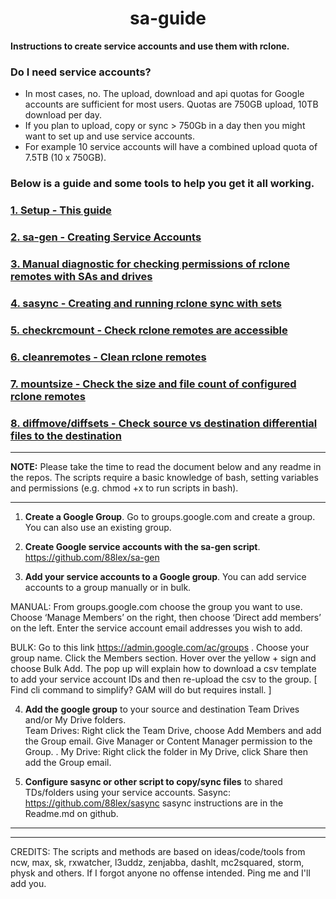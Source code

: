 
# <div align="center"> sa-guide 
**Instructions to create service accounts and use them with rclone.**</div>

### Do I need service accounts?   
  - In most cases, no. The upload, download and api quotas for Google accounts are sufficient for most users. Quotas are 750GB upload, 10TB download per day.
  - If you plan to upload, copy or sync > 750Gb in a day then you might want to set up and use service accounts.
  - For example 10 service accounts will have a combined upload quota of 7.5TB  (10 x 750GB). 

### Below is a guide and some tools to help you get it all working.

### [1. Setup - This guide](https://github.com/88lex/sa-guide)

### [2. sa-gen - Creating Service Accounts](https://github.com/88lex/sa-gen)

### [3. Manual diagnostic for checking permissions of rclone remotes with SAs and drives](https://github.com/88lex/sa-guide/blob/master/rclone_remote_permissions.md)

### [4. sasync - Creating and running rclone sync with sets](https://github.com/88lex/sasync)

### [5. checkrcmount - Check rclone remotes are accessible](https://github.com/88lex/checkrcmount)

### [6. cleanremotes - Clean rclone remotes](https://github.com/88lex/cleanremotes)

### [7. mountsize - Check the size and file count of configured rclone remotes](https://github.com/88lex/mountsize)

### [8. diffmove/diffsets - Check source vs destination differential files to the destination](https://github.com/88lex/diffmove)

**************
**NOTE:** Please take the time to read the document below and any readme in the repos. The scripts require a basic knowledge of bash, setting variables and permissions (e.g. chmod +x to run scripts in bash).
********

1. **Create a Google Group**.
Go to groups.google.com and create a group. You can also use an existing group.

2. **Create Google service accounts with the sa-gen script**.  https://github.com/88lex/sa-gen  

3. **Add your service accounts to a Google group**. 
You can add service accounts to a group manually or in bulk.    
  
MANUAL: From groups.google.com choose the group you want to use. Choose ‘Manage Members’ on the right, then choose ‘Direct add members’ on the left. Enter the service account email addresses you wish to add.    
  
BULK: Go to this link https://admin.google.com/ac/groups . Choose your group name. Click the Members section. Hover over the yellow + sign and choose Bulk Add. The pop up will explain how to download a csv template to add your service account IDs and then re-upload the csv to the group.
[ Find cli command to simplify? GAM will do but requires install. ]

4. **Add the google group** to your source and destination Team Drives and/or My Drive folders.    
Team Drives: Right click the Team Drive, choose Add Members and add the Group email. Give Manager or Content Manager permission to the Group.
. 
My Drive: Right click the folder in My Drive, click Share then add the Group email.

5. **Configure sasync or other script to copy/sync files** to shared TDs/folders using your service accounts.
Sasync:  https://github.com/88lex/sasync
sasync instructions are in the Readme.md on github.


********************************
********************************
CREDITS: The scripts and methods are based on ideas/code/tools from ncw, max, sk, rxwatcher, l3uddz, zenjabba, dashlt, mc2squared, storm, physk and others. If I forgot anyone no offense intended. Ping me and I'll add you.